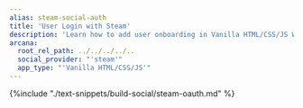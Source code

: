 ```yaml
---
alias: steam-social-auth
title: 'User Login with Steam'
description: 'Learn how to add user onboarding in Vanilla HTML/CSS/JS Web3 apps using custom login UI and Steam as the social login provider.'
arcana:
  root_rel_path: ../../../../..
  social_provider: "'steam'"
  app_type: "'Vanilla HTML/CSS/JS'"
---
```


{%include "./text-snippets/build-social/steam-oauth.md" %}
